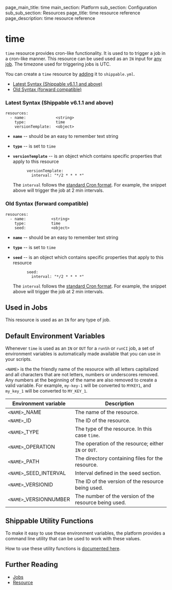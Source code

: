 page_main_title: time
main_section: Platform
sub_section: Configuration
sub_sub_section: Resources
page_title: time resource reference
page_description: time resource reference

# time
`time` resource provides cron-like functionality. It is used to to trigger a job in a cron-like manner. This resource can be used used as an `IN` input for [any job](/platform/workflow/job/overview/). The timezone used for triggering jobs is UTC.

You can create a `time` resource by [adding](/platform/tutorial/workflow/crud-resource#adding) it to `shippable.yml`.

- [Latest Syntax (Shippable v6.1.1 and above)](#latestSyntax)
- [Old Syntax (forward compatible)](#oldSyntax)

<a name="latestSyntax"></a>
### Latest Syntax (Shippable v6.1.1 and above)


```
resources:
  - name:             <string>
    type:             time
    versionTemplate:  <object>
```

* **`name`** -- should be an easy to remember text string

* **`type`** -- is set to `time`

* **`versionTemplate`** -- is an object which contains specific properties that apply to this resource

	        versionTemplate:
	          interval: "*/2 * * * *"

    The `interval` follows the [standard Cron format](https://en.wikipedia.org/wiki/Cron). For example, the snippet above will trigger the job at 2 min intervals.

<a name="oldSyntax"></a>
### Old Syntax (forward compatible)


```
resources:
  - name:           <string>
    type:           time
    seed:           <object>
```

* **`name`** -- should be an easy to remember text string

* **`type`** -- is set to `time`

* **`seed`** -- is an object which contains specific properties that apply to this resource

	        seed:
	          interval: "*/2 * * * *"

    The `interval` follows the [standard Cron format](https://en.wikipedia.org/wiki/Cron). For example, the snippet above will trigger the job at 2 min intervals.

## Used in Jobs
This resource is used as an `IN` for any type of job.

## Default Environment Variables
Whenever `time` is used as an `IN` or `OUT` for a `runSh` or `runCI` job, a set of environment variables is automatically made available that you can use in your scripts.

`<NAME>` is the the friendly name of the resource with all letters capitalized and all characters that are not letters, numbers or underscores removed. Any numbers at the beginning of the name are also removed to create a valid variable. For example, `my-key-1` will be converted to `MYKEY1`, and `my_key_1` will be converted to `MY_KEY_1`.

| Environment variable						| Description                         |
| ------------- 								|------------------------------------ |
| `<NAME>`\_NAME 							| The name of the resource. |
| `<NAME>`\_ID 								| The ID of the resource. |
| `<NAME>`\_TYPE 							| The type of the resource. In this case `time`. |
| `<NAME>`\_OPERATION 						| The operation of the resource; either `IN` or `OUT`. |
| `<NAME>`\_PATH 							| The directory containing files for the resource. |
| `<NAME>`\_SEED\_INTERVAL 				| Interval defined in the seed section. |
| `<NAME>`\_VERSIONID    					| The ID of the version of the resource being used. |
| `<NAME>`\_VERSIONNUMBER 					| The number of the version of the resource being used. |

## Shippable Utility Functions
To make it easy to use these environment variables, the platform provides a command line utility that can be used to work with these values.

How to use these utility functions is [documented here](/platform/tutorial/workflow/using-shipctl).

## Further Reading
* [Jobs](/platform/workflow/job/overview)
* [Resource](/platform/workflow/resource/overview)
